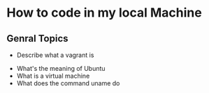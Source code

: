 

# How to code in my local Machine

## Genral Topics
* Describe what a vagrant is
- What's the meaning of Ubuntu
- What is a virtual machine
- What does the command uname do

